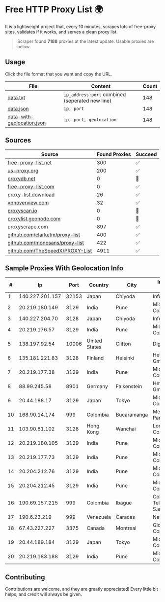 
# Free HTTP Proxy List 🌍

It is a lightweight project that, every 10 minutes, scrapes lots of free-proxy sites, validates if it works, and serves a clean proxy list.


> Scraper found **7188** proxies at the latest update. Usable proxies are below.

## Usage

Click the file format that you want and copy the URL.


|File|Content|Count|
|----|-------|-----|
|[data.txt](https://raw.githubusercontent.com/themiralay/Proxy-List-World/master/data.txt)|`ip_address:port` combined (seperated new line)|148|
|[data.json](https://raw.githubusercontent.com/themiralay/Proxy-List-World/master/data.json)|`ip, port`|148|
|[data-with-geolocation.json](https://raw.githubusercontent.com/themiralay/Proxy-List-World/master/data-with-geolocation.json)|`ip, port, geolocation`|148|

## Sources

|Source|Found Proxies|Succeed|
|------|-------------|-------|
|[free-proxy-list.net](https://free-proxy-list.net)|300|✅|
|[us-proxy.org](https://www.us-proxy.org)|200|✅|
|[proxydb.net](http://proxydb.net)|0|🚫|
|[free-proxy-list.com](https://free-proxy-list.com/?page=&port=&type%5B%5D=http&type%5B%5D=https&up_time=0&search=Search)|0|✅|
|[proxy-list.download](https://www.proxy-list.download/HTTP)|26|✅|
|[vpnoverview.com](https://vpnoverview.com/privacy/anonymous-browsing/free-proxy-servers)|32|✅|
|[proxyscan.io](https://www.proxyscan.io)|0|🚫|
|[proxylist.geonode.com](https://proxylist.geonode.com/api/proxy-list?limit=300&page=1&sort_by=lastChecked&sort_type=desc&protocols=http,https)|0|🚫|
|[proxyscrape.com](https://api.proxyscrape.com/v2/?request=displayproxies&protocol=http&timeout=10000&country=all&ssl=all&anonymity=all)|897|✅|
|[github.com/clarketm/proxy-list](https://raw.githubusercontent.com/clarketm/proxy-list/master/proxy-list-raw.txt)|400|✅|
|[github.com/monosans/proxy-list](https://raw.githubusercontent.com/monosans/proxy-list/main/proxies/http.txt)|422|✅|
|[github.com/TheSpeedX/PROXY-List](https://raw.githubusercontent.com/TheSpeedX/PROXY-List/master/http.txt)|4911|✅|


## Sample Proxies With Geolocation Info

|#|Ip|Port|Country|City|Internet Service Provider|
|-|--|----|-------|----|-------------------------|
|1|140.227.201.157|32153|Japan|Chiyoda|InfoSphere|
|2|20.219.180.149|3129|India|Pune|Microsoft Corporation|
|3|140.227.204.70|3128|Japan|Chiyoda|InfoSphere|
|4|20.219.176.57|3129|India|Pune|Microsoft Corporation|
|5|138.197.92.54|10006|United States|Clifton|DigitalOcean, LLC|
|6|135.181.221.83|3128|Finland|Helsinki|Hetzner Online GmbH|
|7|20.219.177.38|3129|India|Pune|Microsoft Corporation|
|8|88.99.245.58|8901|Germany|Falkenstein|Hetzner Online GmbH|
|9|20.44.188.17|3129|Japan|Tokyo|Microsoft Corporation|
|10|168.90.14.174|999|Colombia|Bucaramanga|Media Commerce Partners S.A|
|11|103.90.81.102|3128|Hong Kong|Wanchai|Lonlife Technology Co.|
|12|20.219.180.105|3129|India|Pune|Microsoft Corporation|
|13|20.219.177.73|3129|India|Pune|Microsoft Corporation|
|14|20.204.212.76|3129|India|Pune|Microsoft Corporation|
|15|20.204.212.45|3129|India|Pune|Microsoft Corporation|
|16|190.69.157.215|999|Colombia|Ibague|Colombia Telecomunicaciones S.a. ESP|
|17|190.6.23.219|999|Venezuela|Caracas|Net Uno|
|18|67.43.227.227|3375|Canada|Montreal|GloboTech Communications|
|19|20.44.189.184|3129|Japan|Tokyo|Microsoft Corporation|
|20|20.219.183.188|3129|India|Pune|Microsoft Corporation|



## Contributing

Contributions are welcome, and they are greatly appreciated! Every
little bit helps, and credit will always be given.

